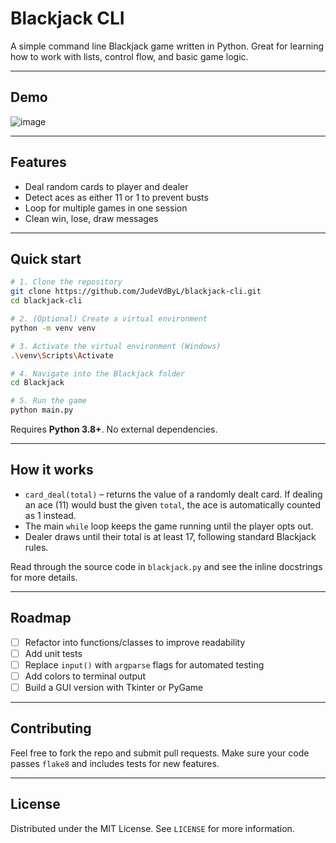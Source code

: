 # Blackjack CLI

A simple command line Blackjack game written in Python. Great for learning how to work with lists, control flow, and basic game logic.

---

## Demo

![image](https://github.com/user-attachments/assets/3671c887-402d-4e1d-80bc-b03d6923d738)


---

## Features

* Deal random cards to player and dealer
* Detect aces as either 11 or 1 to prevent busts
* Loop for multiple games in one session
* Clean win, lose, draw messages

---

## Quick start

```bash
# 1. Clone the repository
git clone https://github.com/JudeVdByL/blackjack-cli.git
cd blackjack-cli

# 2. (Optional) Create a virtual environment
python -m venv venv

# 3. Activate the virtual environment (Windows)
.\venv\Scripts\Activate

# 4. Navigate into the Blackjack folder
cd Blackjack

# 5. Run the game
python main.py

```

Requires **Python 3.8+**. No external dependencies.

---

## How it works

* `card_deal(total)` – returns the value of a randomly dealt card. If dealing an ace (11) would bust the given `total`, the ace is automatically counted as 1 instead.
* The main `while` loop keeps the game running until the player opts out.
* Dealer draws until their total is at least 17, following standard Blackjack rules.

Read through the source code in `blackjack.py` and see the inline docstrings for more details.

---

## Roadmap

* [ ] Refactor into functions/classes to improve readability
* [ ] Add unit tests
* [ ] Replace `input()` with `argparse` flags for automated testing
* [ ] Add colors to terminal output
* [ ] Build a GUI version with Tkinter or PyGame

---

## Contributing

Feel free to fork the repo and submit pull requests. Make sure your code passes `flake8` and includes tests for new features.

---

## License

Distributed under the MIT License. See `LICENSE` for more information.
